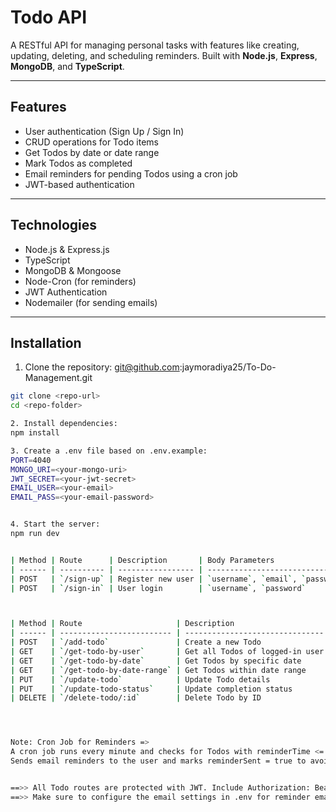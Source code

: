 # Todo API

A RESTful API for managing personal tasks with features like creating, updating, deleting, and scheduling reminders. Built with **Node.js**, **Express**, **MongoDB**, and **TypeScript**.

---

## Features

- User authentication (Sign Up / Sign In)  
- CRUD operations for Todo items  
- Get Todos by date or date range  
- Mark Todos as completed  
- Email reminders for pending Todos using a cron job  
- JWT-based authentication  

---

## Technologies

- Node.js & Express.js  
- TypeScript  
- MongoDB & Mongoose  
- Node-Cron (for reminders)  
- JWT Authentication  
- Nodemailer (for sending emails)  

---

## Installation

1. Clone the repository: git@github.com:jaymoradiya25/To-Do-Management.git

```bash
git clone <repo-url>
cd <repo-folder>

2. Install dependencies:
npm install

3. Create a .env file based on .env.example:
PORT=4040
MONGO_URI=<your-mongo-uri>
JWT_SECRET=<your-jwt-secret>
EMAIL_USER=<your-email>
EMAIL_PASS=<your-email-password>


4. Start the server:
npm run dev


| Method | Route      | Description       | Body Parameters                 |
| ------ | ---------- | ----------------- | ------------------------------- |
| POST   | `/sign-up` | Register new user | `username`, `email`, `password` |
| POST   | `/sign-in` | User login        | `username`, `password`             |



| Method | Route                     | Description                     | Body / Query Parameters                           |
| ------ | ------------------------- | ------------------------------- | ------------------------------------------------- |
| POST   | `/add-todo`               | Create a new Todo               | `title`, `description`, `dueDate`, `reminderTime` |
| GET    | `/get-todo-by-user`       | Get all Todos of logged-in user | None                                              |
| GET    | `/get-todo-by-date`       | Get Todos by specific date      | `date` (YYYY-MM-DD)                               |
| GET    | `/get-todo-by-date-range` | Get Todos within date range     | `fromDate`, `toDate` (YYYY-MM-DD)                 |
| PUT    | `/update-todo`            | Update Todo details             | `_id`, other fields to update                     |
| PUT    | `/update-todo-status`     | Update completion status        | `_id`, `isCompleted`                              |
| DELETE | `/delete-todo/:id`        | Delete Todo by ID               | `id` (path param)                                 |




Note: Cron Job for Reminders =>
A cron job runs every minute and checks for Todos with reminderTime <= current time and isCompleted = false.
Sends email reminders to the user and marks reminderSent = true to avoid duplicate emails.


==>> All Todo routes are protected with JWT. Include Authorization: Bearer <token> in headers.
==>> Make sure to configure the email settings in .env for reminder emails.